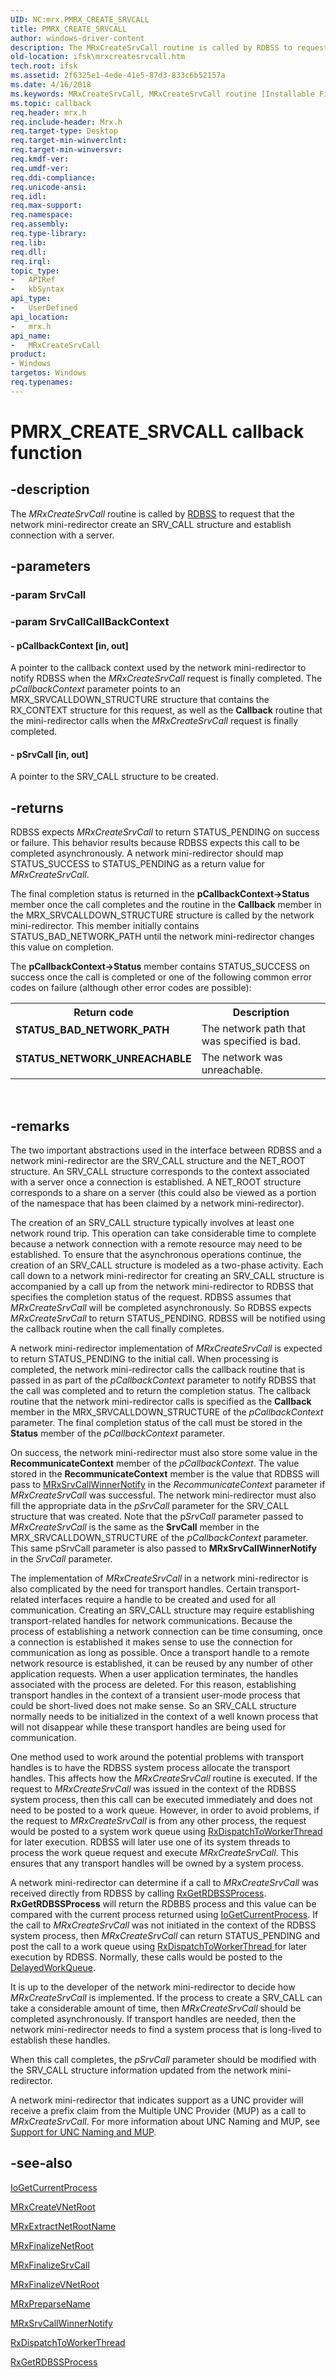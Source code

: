 ```yaml
---
UID: NC:mrx.PMRX_CREATE_SRVCALL
title: PMRX_CREATE_SRVCALL
author: windows-driver-content
description: The MRxCreateSrvCall routine is called by RDBSS to request that the network mini-redirector create an SRV_CALL structure and establish connection with a server.
old-location: ifsk\mrxcreatesrvcall.htm
tech.root: ifsk
ms.assetid: 2f6325e1-4ede-41e5-87d3-833c6b52157a
ms.date: 4/16/2018
ms.keywords: MRxCreateSrvCall, MRxCreateSrvCall routine [Installable File System Drivers], PMRX_CREATE_SRVCALL, ifsk.mrxcreatesrvcall, mrx/MRxCreateSrvCall, mrxref_bc85d9c3-6d64-4510-ae94-0ec858c49110.xml
ms.topic: callback
req.header: mrx.h
req.include-header: Mrx.h
req.target-type: Desktop
req.target-min-winverclnt: 
req.target-min-winversvr: 
req.kmdf-ver: 
req.umdf-ver: 
req.ddi-compliance: 
req.unicode-ansi: 
req.idl: 
req.max-support: 
req.namespace: 
req.assembly: 
req.type-library: 
req.lib: 
req.dll: 
req.irql: 
topic_type:
-	APIRef
-	kbSyntax
api_type:
-	UserDefined
api_location:
-	mrx.h
api_name:
-	MRxCreateSrvCall
product:
- Windows
targetos: Windows
req.typenames: 
---
```


# PMRX_CREATE_SRVCALL callback function


## -description


The<i> MRxCreateSrvCall</i> routine is called by <a href="https://docs.microsoft.com/windows-hardware/drivers/ifs/the-rdbss-driver-and-library">RDBSS</a> to request that the network mini-redirector create an SRV_CALL structure and establish connection with a server.


## -parameters




### -param SrvCall


### -param SrvCallCallBackContext








#### - pCallbackContext [in, out]

A pointer to the callback context used by the network mini-redirector to notify RDBSS when the <i>MRxCreateSrvCall</i> request is finally completed. The <i>pCallbackContext</i> parameter points to an MRX_SRVCALLDOWN_STRUCTURE structure that contains the RX_CONTEXT structure for this request, as well as the <b>Callback</b> routine that the mini-redirector calls when the <i>MRxCreateSrvCall</i> request is finally completed. 


#### - pSrvCall [in, out]

A pointer to the SRV_CALL structure to be created. 


## -returns



RDBSS expects <i>MRxCreateSrvCall</i> to return STATUS_PENDING on success or failure. This behavior results because RDBSS expects this call to be completed asynchronously. A network mini-redirector should map STATUS_SUCCESS to STATUS_PENDING as a return value for <i>MRxCreateSrvCall</i>.

The final completion status is returned in the <b>pCallbackContext-&gt;Status</b> member once the call completes and the routine in the <b>Callback</b> member in the MRX_SRVCALLDOWN_STRUCTURE structure is called by the network mini-redirector. This member initially contains STATUS_BAD_NETWORK_PATH until the network mini-redirector changes this value on completion. 



The <b>pCallbackContext-&gt;Status</b> member contains STATUS_SUCCESS on success once the call is completed or one of the following common error codes on failure (although other error codes are possible): 

<table>
<tr>
<th>Return code</th>
<th>Description</th>
</tr>
<tr>
<td width="40%">
<dl>
<dt><b>STATUS_BAD_NETWORK_PATH</b></dt>
</dl>
</td>
<td width="60%">
The network path that was specified is bad. 

</td>
</tr>
<tr>
<td width="40%">
<dl>
<dt><b>STATUS_NETWORK_UNREACHABLE</b></dt>
</dl>
</td>
<td width="60%">
The network was unreachable.

</td>
</tr>
</table>
 




## -remarks



The two important abstractions used in the interface between RDBSS and a network mini-redirector are the SRV_CALL structure and the NET_ROOT structure. An SRV_CALL structure corresponds to the context associated with a server once a connection is established. A NET_ROOT structure corresponds to a share on a server (this could also be viewed as a portion of the namespace that has been claimed by a network mini-redirector).

The creation of an SRV_CALL structure typically involves at least one network round trip. This operation can take considerable time to complete because a network connection with a remote resource may need to be established. To ensure that the asynchronous operations continue, the creation of an SRV_CALL structure is modeled as a two-phase activity. Each call down to a network mini-redirector for creating an SRV_CALL structure is accompanied by a call up from the network mini-redirector to RDBSS that specifies the completion status of the request. RDBSS assumes that <i>MRxCreateSrvCall</i> will be completed asynchronously. So RDBSS expects <i>MRxCreateSrvCall</i> to return STATUS_PENDING. RDBSS will be notified using the callback routine when the call finally completes. 

A network mini-redirector implementation of <i>MRxCreateSrvCall</i> is expected to  return STATUS_PENDING to the initial call. When processing is completed, the network mini-redirector calls the callback routine that is passed in as part of the <i>pCallbackContext</i> parameter to notify RDBSS that the call was completed and to return the completion status. The callback routine that the network mini-redirector calls is specified as the <b>Callback</b> member in the MRX_SRVCALLDOWN_STRUCTURE of the <i>pCallbackContext</i> parameter. The final completion status of the call must be stored in the <b>Status</b> member of the <i>pCallbackContext</i> parameter. 

On success, the network mini-redirector must also store some value in the <b>RecommunicateContext</b> member of the <i>pCallbackContext</i>. The value stored in the <b>RecommunicateContext</b> member is the value that RDBSS will pass to <a href="https://msdn.microsoft.com/library/windows/hardware/ff550824">MRxSrvCallWinnerNotify</a> in the <i>RecommunicateContext</i> parameter if <i>MRxCreateSrvCall</i> was successful. The network mini-redirector must also fill the appropriate data in the <i>pSrvCall</i> parameter for the SRV_CALL structure that was created. Note that the p<i>SrvCall</i> parameter passed to <i>MRxCreateSrvCall</i> is the same as the <b>SrvCall</b> member in the MRX_SRVCALLDOWN_STRUCTURE of the <i>pCallbackContext</i> parameter. This same pSrvCall parameter is also passed to <b>MRxSrvCallWinnerNotify</b> in the <i>SrvCall</i> parameter.

The implementation of <i>MRxCreateSrvCall</i> in a network mini-redirector is also complicated by the need for transport handles. Certain transport-related interfaces require a handle to be created and used for all communication. Creating an SRV_CALL structure may require establishing transport-related handles for network communications. Because the process of establishing a network connection can be time consuming, once a connection is established it makes sense to use the connection for communication as long as possible. Once a transport handle to a remote network resource is established, it can be reused by any number of other application requests. When a user application terminates, the handles associated with the process are deleted. For this reason, establishing transport handles in the context of a transient user-mode process that could be short-lived does not make sense. So an SRV_CALL structure normally needs to be initialized in the context of a well known process that will not disappear while these transport handles are being used for communication. 

One method used to work around the potential problems with transport handles is to have the RDBSS system process allocate the transport handles. This affects how the <i>MRxCreateSrvCall</i> routine is executed. If the request to <i>MRxCreateSrvCall</i> was issued in the context of the RDBSS system process, then this call can be executed immediately and does not need to be posted to a work queue. However, in order to avoid problems, if the request to <i>MRxCreateSrvCall</i> is from any other process, the request would be posted to a system work queue using <a href="https://msdn.microsoft.com/library/windows/hardware/ff554398">RxDispatchToWorkerThread</a> for later execution. RDBSS will later use one of its system threads to process the work queue request and execute <i>MRxCreateSrvCall</i>. This ensures that any transport handles will be owned by a system process. 

A network mini-redirector can determine if a call to <i>MRxCreateSrvCall</i> was received directly from RDBSS by calling <a href="https://msdn.microsoft.com/library/windows/hardware/ff554481">RxGetRDBSSProcess</a>. <b>RxGetRDBSSProcess</b> will return the RDBBS process and this value can be compared with the current process returned using <a href="https://msdn.microsoft.com/library/windows/hardware/ff549177">IoGetCurrentProcess</a>. If the call to <i>MRxCreateSrvCall</i> was not initiated in the context of the RDBSS system process, then <i>MRxCreateSrvCall</i> can return STATUS_PENDING and post the call to a work queue using <a href="https://msdn.microsoft.com/426d28fa-abfe-44d9-9b15-119f92367b40">RxDispatchToWorkerThread </a>for later execution by RDBSS. Normally, these calls would be posted to the <a href="https://msdn.microsoft.com/5bbebf1f-ca0f-44b7-a5cd-f06b637aa3de">DelayedWorkQueue</a>. 

It is up to the developer of the network mini-redirector to decide how <i>MRxCreateSrvCall</i> is implemented. If the process to create a SRV_CALL can take a considerable amount of time, then <i>MRxCreateSrvCall</i> should be completed asynchronously. If transport handles are needed, then the network mini-redirector needs to find a system process that is long-lived to establish these handles. 

When this call completes, the <i>pSrvCall</i> parameter should be modified with the SRV_CALL structure information updated from the network mini-redirector.

A network mini-redirector that indicates support as a UNC provider will receive a prefix claim from the Multiple UNC Provider (MUP) as a call to <i>MRxCreateSrvCall</i>. For more information about UNC Naming and MUP, see <a href="https://msdn.microsoft.com/07c4a498-10c7-41b2-aaeb-73cab946f392">Support for UNC Naming and MUP</a>.




## -see-also




<a href="https://msdn.microsoft.com/library/windows/hardware/ff549177">IoGetCurrentProcess</a>



<a href="https://msdn.microsoft.com/library/windows/hardware/ff549869">MRxCreateVNetRoot</a>



<a href="https://msdn.microsoft.com/library/windows/hardware/ff550649">MRxExtractNetRootName</a>



<a href="https://msdn.microsoft.com/library/windows/hardware/ff550653">MRxFinalizeNetRoot</a>



<a href="https://msdn.microsoft.com/library/windows/hardware/ff550656">MRxFinalizeSrvCall</a>



<a href="https://msdn.microsoft.com/library/windows/hardware/ff550663">MRxFinalizeVNetRoot</a>



<a href="https://msdn.microsoft.com/library/windows/hardware/ff550750">MRxPreparseName</a>



<a href="https://msdn.microsoft.com/library/windows/hardware/ff550824">MRxSrvCallWinnerNotify</a>



<a href="https://msdn.microsoft.com/library/windows/hardware/ff554398">RxDispatchToWorkerThread</a>



<a href="https://msdn.microsoft.com/library/windows/hardware/ff554481">RxGetRDBSSProcess</a>
 

 

